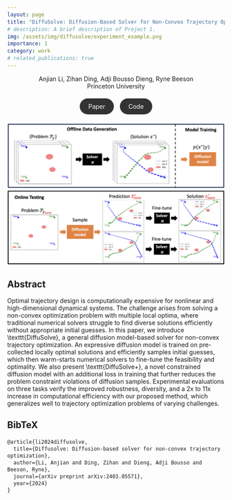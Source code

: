 ```yaml
---
layout: page
title: "DiffuSolve: Diffusion-Based Solver for Non-Convex Trajectory Optimization"
# description: A brief description of Project 1.
img: /assets/img/diffusolve/experiment_example.png
importance: 1
category: work
# related_publications: true
---
```


<!-- # Academic Project Page -->

<div style="text-align: center;">
  Anjian Li, Zihan Ding, Adji Bousso Dieng, Ryne Beeson
</div>

<div style="text-align: center;">
  Princeton University
</div>

<div style="text-align: center; margin: 20px 0;">
  <a href="https://arxiv.org/abs/ARXIV_PAPER_ID" style="display: inline-block; padding: 10px 20px; background-color: #333; color: white; border-radius: 20px; text-decoration: none; margin-right: 10px;">
    <i class="fas fa-file-pdf" style="font-size: 0.8em;"></i> Paper
  </a>
  <a href="https://github.com/YOUR_REPO_HERE" style="display: inline-block; padding: 10px 20px; background-color: #333; color: white; border-radius: 20px; text-decoration: none;">
    <i class="fab fa-github" style="font-size: 0.8em;"></i> Code
  </a>
</div>

<!-- <video width="100%" controls autoplay style="margin-top: 20px;">
  <source src="/assets/video/project_1/banner_video.mp4" type="video/mp4">
</video> -->

![First image description](/assets/img/diffusolve/workflow.png)

## Abstract

Optimal trajectory design is computationally expensive for nonlinear and high-dimensional dynamical systems. The challenge arises from solving a non-convex optimization problem with multiple local optima, where traditional numerical solvers struggle to find diverse solutions efficiently without appropriate initial guesses. In this paper, we introduce \texttt{DiffuSolve}, a general diffusion model-based solver for non-convex trajectory optimization. An expressive diffusion model is trained on pre-collected locally optimal solutions and efficiently samples initial guesses, which then warm-starts numerical solvers to fine-tune the feasibility and optimality. We also present \texttt{DiffuSolve+}, a novel constrained diffusion model with an additional loss in training that further reduces the problem constraint violations of diffusion samples. Experimental evaluations on three tasks verify the improved robustness, diversity, and a 2x to 11x increase in computational efficiency with our proposed method, which generalizes well to trajectory optimization problems of varying challenges.

<!-- ## Introduction

![First image description](/assets/img/project_1/carousel1.jpg) -->


## BibTeX

```
@article{li2024diffusolve,
  title={Diffusolve: Diffusion-based solver for non-convex trajectory optimization},
  author={Li, Anjian and Ding, Zihan and Dieng, Adji Bousso and Beeson, Ryne},
  journal={arXiv preprint arXiv:2403.05571},
  year={2024}
}
```

<!-- ## Footer

XXX -->

